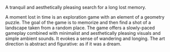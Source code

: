 A tranquil and aesthetically pleasing search for a long lost memory.

A moment lost in time is an exploration game with an element of a geometry puzzle. The goal of the game is to memorize and then find a shot of a landscape taken from a random place.
The game offers a slowly-paced gameplay combined with minimalist and aesthetically pleasing visuals and simple ambient sounds. It evokes a sense of wandering and longing. The art direction is abstract and figurative: as if it was a dream.